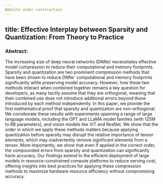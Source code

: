 ```yaml
---
Website under construction
---
```

title: Effective Interplay between Sparsity and Quantization: From Theory to Practice
---
### Abstract:
The increasing size of deep neural networks (DNNs) necessitates effective model compression to reduce their computational and memory footprints. Sparsity and quantization are two prominent compression methods that have been shown to reduce DNNs' computational and memory footprints significantly while preserving model accuracy. However, how these two methods interact when combined together remains a key question for developers, as many tacitly assume that they are orthogonal, meaning that their combined use does not introduce additional errors beyond those introduced by each method independently. In this paper, we provide the first mathematical proof that sparsity and quantization are non-orthogonal. We corroborate these results with experiments spanning a range of large language models, including the OPT and LLaMA model families (with 125M to 8B parameters), and vision models like ViT and ResNet. We show that the order in which we apply these methods matters because applying quantization before sparsity may disrupt the relative importance of tensor elements, which may inadvertently remove significant elements from a tensor. More importantly, we show that even if applied in the correct order, the compounded errors from sparsity and quantization can significantly harm accuracy. Our findings extend to the efficient deployment of large models in resource-constrained compute platforms to reduce serving cost, offering insights into best practices for applying these compression methods to maximize hardware resource efficiency without compromising accuracy.
